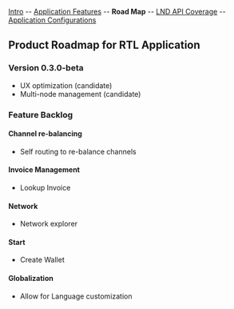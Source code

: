 [Intro](README.md) -- [Application Features](Application_features.md) -- **Road Map** -- [LND API Coverage](LNDAPICoverage.md) -- [Application Configurations](Application_configurations)

## Product Roadmap for RTL Application

### Version 0.3.0-beta
- UX optimization (candidate)
- Multi-node management (candidate)

### Feature Backlog
#### Channel re-balancing
- Self routing to re-balance channels

#### Invoice Management
- Lookup Invoice

#### Network
- Network explorer

#### Start
- Create Wallet

#### Globalization
- Allow for Language customization
